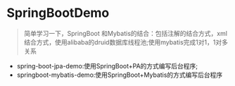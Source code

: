 # SpringBootDemo
> 简单学习一下，SpringBoot 和Mybatis的结合：包括注解的结合方式，xml结合方式，使用alibaba的druid数据库线程池;使用mybatis完成1对1，1对多关系

- spring-boot-jpa-demo:使用SpringBoot+PA的方式编写后台程序;
- springboot-mybatis-demo:使用SpringBoot+Mybatis的方式编写后台程序
